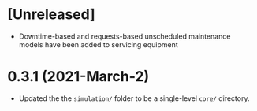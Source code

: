 # [Unreleased]
 - Downtime-based and requests-based unscheduled maintenance models have been added to
 servicing equipment

# 0.3.1 (2021-March-2)

 - Updated the the `simulation/` folder to be a single-level `core/` directory.
